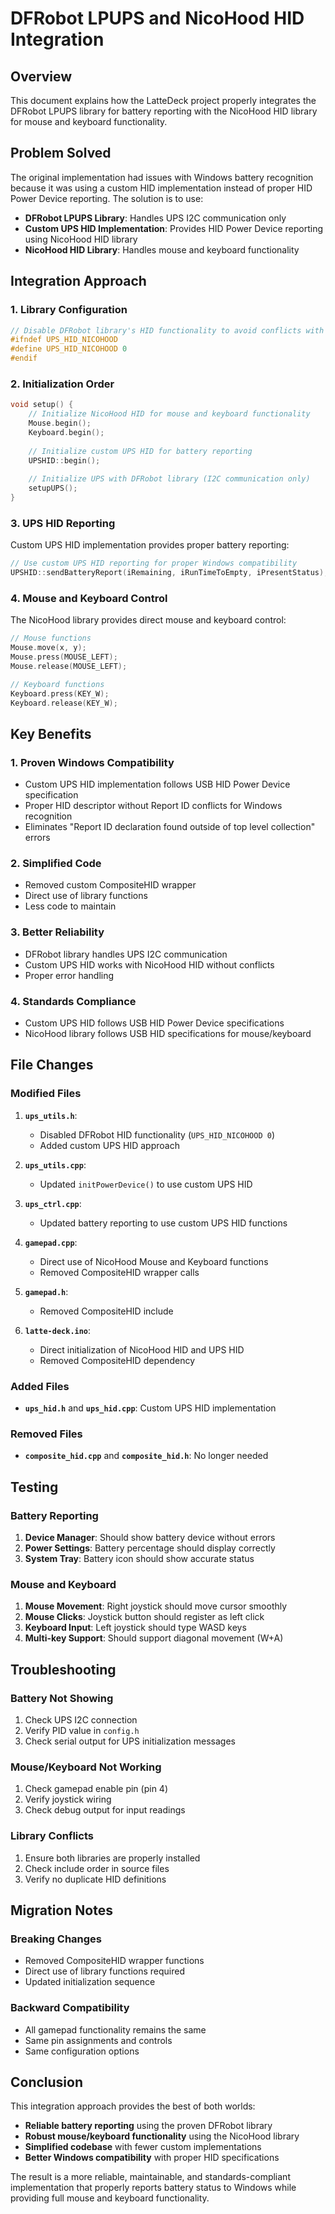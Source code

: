 # DFRobot LPUPS and NicoHood HID Integration

## Overview

This document explains how the LatteDeck project properly integrates the DFRobot LPUPS library for battery reporting with the NicoHood HID library for mouse and keyboard functionality.

## Problem Solved

The original implementation had issues with Windows battery recognition because it was using a custom HID implementation instead of proper HID Power Device reporting. The solution is to use:

- **DFRobot LPUPS Library**: Handles UPS I2C communication only
- **Custom UPS HID Implementation**: Provides HID Power Device reporting using NicoHood HID library
- **NicoHood HID Library**: Handles mouse and keyboard functionality

## Integration Approach

### 1. Library Configuration

```cpp
// Disable DFRobot library's HID functionality to avoid conflicts with NicoHood HID
#ifndef UPS_HID_NICOHOOD
#define UPS_HID_NICOHOOD 0
#endif
```

### 2. Initialization Order

```cpp
void setup() {
    // Initialize NicoHood HID for mouse and keyboard functionality
    Mouse.begin();
    Keyboard.begin();
    
    // Initialize custom UPS HID for battery reporting
    UPSHID::begin();
    
    // Initialize UPS with DFRobot library (I2C communication only)
    setupUPS();
}
```

### 3. UPS HID Reporting

Custom UPS HID implementation provides proper battery reporting:

```cpp
// Use custom UPS HID reporting for proper Windows compatibility
UPSHID::sendBatteryReport(iRemaining, iRunTimeToEmpty, iPresentStatus);
```

### 4. Mouse and Keyboard Control

The NicoHood library provides direct mouse and keyboard control:

```cpp
// Mouse functions
Mouse.move(x, y);
Mouse.press(MOUSE_LEFT);
Mouse.release(MOUSE_LEFT);

// Keyboard functions
Keyboard.press(KEY_W);
Keyboard.release(KEY_W);
```

## Key Benefits

### 1. **Proven Windows Compatibility**
- Custom UPS HID implementation follows USB HID Power Device specification
- Proper HID descriptor without Report ID conflicts for Windows recognition
- Eliminates "Report ID declaration found outside of top level collection" errors

### 2. **Simplified Code**
- Removed custom CompositeHID wrapper
- Direct use of library functions
- Less code to maintain

### 3. **Better Reliability**
- DFRobot library handles UPS I2C communication
- Custom UPS HID works with NicoHood HID without conflicts
- Proper error handling

### 4. **Standards Compliance**
- Custom UPS HID follows USB HID Power Device specifications
- NicoHood library follows USB HID specifications for mouse/keyboard

## File Changes

### Modified Files

1. **`ups_utils.h`**:
   - Disabled DFRobot HID functionality (`UPS_HID_NICOHOOD 0`)
   - Added custom UPS HID approach

2. **`ups_utils.cpp`**:
   - Updated `initPowerDevice()` to use custom UPS HID

3. **`ups_ctrl.cpp`**:
   - Updated battery reporting to use custom UPS HID functions

4. **`gamepad.cpp`**:
   - Direct use of NicoHood Mouse and Keyboard functions
   - Removed CompositeHID wrapper calls

5. **`gamepad.h`**:
   - Removed CompositeHID include

6. **`latte-deck.ino`**:
   - Direct initialization of NicoHood HID and UPS HID
   - Removed CompositeHID dependency

### Added Files

- **`ups_hid.h`** and **`ups_hid.cpp`**: Custom UPS HID implementation

### Removed Files

- **`composite_hid.cpp`** and **`composite_hid.h`**: No longer needed

## Testing

### Battery Reporting
1. **Device Manager**: Should show battery device without errors
2. **Power Settings**: Battery percentage should display correctly
3. **System Tray**: Battery icon should show accurate status

### Mouse and Keyboard
1. **Mouse Movement**: Right joystick should move cursor smoothly
2. **Mouse Clicks**: Joystick button should register as left click
3. **Keyboard Input**: Left joystick should type WASD keys
4. **Multi-key Support**: Should support diagonal movement (W+A)

## Troubleshooting

### Battery Not Showing
1. Check UPS I2C connection
2. Verify PID value in `config.h`
3. Check serial output for UPS initialization messages

### Mouse/Keyboard Not Working
1. Check gamepad enable pin (pin 4)
2. Verify joystick wiring
3. Check debug output for input readings

### Library Conflicts
1. Ensure both libraries are properly installed
2. Check include order in source files
3. Verify no duplicate HID definitions

## Migration Notes

### Breaking Changes
- Removed CompositeHID wrapper functions
- Direct use of library functions required
- Updated initialization sequence

### Backward Compatibility
- All gamepad functionality remains the same
- Same pin assignments and controls
- Same configuration options

## Conclusion

This integration approach provides the best of both worlds:
- **Reliable battery reporting** using the proven DFRobot library
- **Robust mouse/keyboard functionality** using the NicoHood library
- **Simplified codebase** with fewer custom implementations
- **Better Windows compatibility** with proper HID specifications

The result is a more reliable, maintainable, and standards-compliant implementation that properly reports battery status to Windows while providing full mouse and keyboard functionality.
